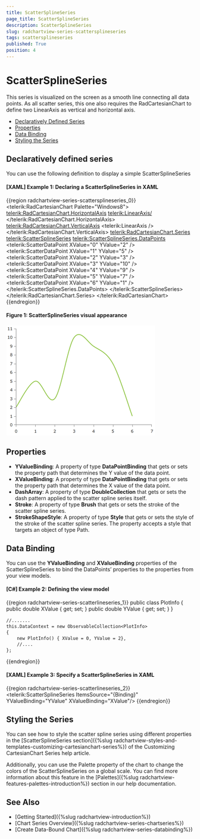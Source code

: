 ```yaml
---
title: ScatterSplineSeries
page_title: ScatterSplineSeries
description: ScatterSplineSeries
slug: radchartview-series-scattersplineseries
tags: scattersplineseries
published: True
position: 4
---
```


# ScatterSplineSeries

This series is visualized on the screen as a smooth line connecting all data points. As all scatter series, this one also requires the RadCartesianChart to define two LinearAxis as vertical and horizontal axis.
      
* [Declaratively Defined Series](#declaratively-defined-series)
* [Properties](#properties)
* [Data Binding](#data-binding)
* [Styling the Series](#styling-the-series)
	  
## Declaratively defined series

You can use the following definition to display a simple ScatterSplineSeries

#### __[XAML] Example 1: Declaring a ScatterSplineSeries in XAML__
{{region radchartview-series-scattersplineseries_0}}
	<telerik:RadCartesianChart Palette="Windows8">
	<telerik:RadCartesianChart.HorizontalAxis>
		<telerik:LinearAxis/>
	</telerik:RadCartesianChart.HorizontalAxis>
	<telerik:RadCartesianChart.VerticalAxis>
		<telerik:LinearAxis />
	</telerik:RadCartesianChart.VerticalAxis>
	<telerik:RadCartesianChart.Series>
		<telerik:ScatterSplineSeries>
			<telerik:ScatterSplineSeries.DataPoints>
				<telerik:ScatterDataPoint XValue="0" YValue="2" />
				<telerik:ScatterDataPoint XValue="1" YValue="5" />
				<telerik:ScatterDataPoint XValue="2" YValue="3" />
				<telerik:ScatterDataPoint XValue="3" YValue="10" />
				<telerik:ScatterDataPoint XValue="4" YValue="9" />
				<telerik:ScatterDataPoint XValue="5" YValue="7" />
				<telerik:ScatterDataPoint XValue="6" YValue="1" />
			</telerik:ScatterSplineSeries.DataPoints>
		</telerik:ScatterSplineSeries>
	</telerik:RadCartesianChart.Series>
	</telerik:RadCartesianChart>
{{endregion}}

#### __Figure 1: ScatterSplineSeries visual appearance__
![radchartview-series-scattersplineseries](images/radchartview-series-scattersplineseries.png)

## Properties

* __YValueBinding__: A property of type __DataPointBinding__ that gets or sets the property path that determines the Y value of the data point.
* __XValueBinding__: A property of type __DataPointBinding__ that gets or sets the property path that determines the X value of the data point.
* __DashArray__: A property of type __DoubleCollection__ that gets or sets the dash pattern applied to the scatter spline series itself.
* __Stroke__: A property of type __Brush__ that gets or sets the stroke of the scatter spline series.
* __StrokeShapeStyle__: A property of type __Style__ that gets or sets the style of the stroke of the scatter spline series. The property accepts a style that targets an object of type Path.

## Data Binding

You can use the __YValueBinding__ and __XValueBinding__ properties of the ScatterSplineSeries to bind the DataPoints’ properties to the properties from your view models.

#### __[C#] Example 2: Defining the view model__

{{region radchartview-series-scatterlineseries_1}}
	public class PlotInfo
    {
        public double XValue { get; set; }
        public double YValue { get; set; }
    }

	//.......
	this.DataContext = new ObservableCollection<PlotInfo>
	{
		new PlotInfo() { XValue = 0, YValue = 2},
		//....
	};
{{endregion}}		

#### __[XAML] Example 3: Specify a ScatterSplineSeries in XAML__
{{region radchartview-series-scatterlineseries_2}}
	<telerik:ScatterSplineSeries ItemsSource="{Binding}" YValueBinding="YValue" XValueBinding="XValue"/>
{{endregion}}

## Styling the Series

You can see how to style the scatter spline series using different properties in the [ScatterSplineSeries section]({%slug radchartview-styles-and-templates-customizing-cartesianchart-series%}) of the Customizing CartesianChart Series help article.

Additionally, you can use the Palette property of the chart to change the colors of the ScatterSplineSeries on a global scale. You can find more information about this feature in the [Palettes]({%slug radchartview-features-palettes-introduction%}) section in our help documentation.

## See Also
 * [Getting Started]({%slug radchartview-introduction%})
 * [Chart Series Overview]({%slug radchartview-series-chartseries%})
 * [Create Data-Bound Chart]({%slug radchartview-series-databinding%})
